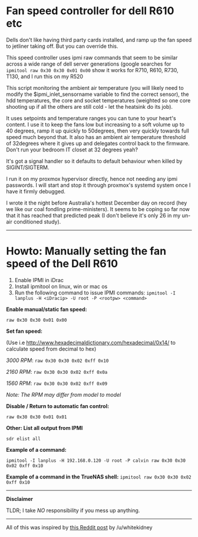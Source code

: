# Fan speed controller for dell R610 etc

Dells don't like having third party cards installed, and ramp up the
fan speed to jetliner taking off. But you can override this.

This speed controller uses ipmi raw commands that seem to be similar
across a wide range of dell server generations (google searches for
`ipmitool raw 0x30 0x30 0x01 0x00` show it works for R710, R610, R730, T130,
and I run this on my R520

This script monitoring the ambient air temperature (you will likely
need to modify the $ipmi_inlet_sensorname variable to find the correct
sensor), the hdd temperatures, the core and socket temperatures
(weighted so one core shooting up if all the others are still cold -
let the heatsink do its job).

It uses setpoints and temperature ranges you can tune to your heart's
content. I use it to keep the fans low but increasing to a soft
volume up to 40 degrees, ramp it up quickly to 50degrees, then very
quickly towards full speed much beyond that. It also has an ambient
air temperature threshold of 32degrees where it gives up and delegates
control back to the firmware. Don't run your bedroom IT closet at 32
degrees yeah?

It's got a signal handler so it defaults to default behaviour when
killed by SIGINT/SIGTERM.

I run it on my proxmox hypervisor directly, hence not needing any ipmi
passwords. I will start and stop it through proxmox's systemd system
once I have it firmly debugged.

I wrote it the night before Australia's hottest December day on record
(hey we like our coal fondling prime-ministers). It seems to be
coping so far now that it has reached that predicted peak (I don't
believe it's only 26 in my un-air conditioned study).

---

# Howto: Manually setting the fan speed of the Dell R610

1. Enable IPMI in iDrac
2. Install ipmitool on linux, win or mac os
3. Run the following command to issue IPMI commands:
   `ipmitool -I lanplus -H <iDracip> -U root -P <rootpw> <command>`

**Enable manual/static fan speed:**

`raw 0x30 0x30 0x01 0x00`

**Set fan speed:**

(Use i.e http://www.hexadecimaldictionary.com/hexadecimal/0x14/ to calculate speed from decimal to hex)

_3000 RPM_: `raw 0x30 0x30 0x02 0xff 0x10`

_2160 RPM_: `raw 0x30 0x30 0x02 0xff 0x0a`

_1560 RPM_: `raw 0x30 0x30 0x02 0xff 0x09`

_Note: The RPM may differ from model to model_

**Disable / Return to automatic fan control:**

`raw 0x30 0x30 0x01 0x01`

**Other: List all output from IPMI**

`sdr elist all`

**Example of a command:**

`ipmitool -I lanplus -H 192.168.0.120 -U root -P calvin raw 0x30 0x30 0x02 0xff 0x10`

**Example of a command in the TrueNAS shell:**
`ipmitool raw 0x30 0x30 0x02 0xff 0x10`

---

**Disclaimer**

TLDR; I take _NO_ responsibility if you mess up anything.

---

All of this was inspired by [this Reddit post](https://www.reddit.com/r/homelab/comments/72qust/r510_noise/dnkofsv/) by /u/whitekidney
